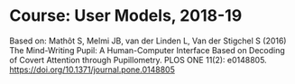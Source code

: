 # Course: User Models, 2018-19

Based on: Mathôt S, Melmi JB, van der Linden L, Van der Stigchel S (2016) The Mind-Writing Pupil: A Human-Computer Interface Based on Decoding of Covert Attention through Pupillometry. PLOS ONE 11(2): e0148805. https://doi.org/10.1371/journal.pone.0148805
